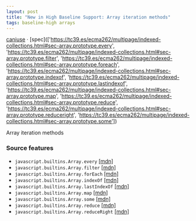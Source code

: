 ```yaml
---
layout: post
title: "New in High Baseline Support: Array iteration methods"
tags: baseline-high arrays
---
```


[caniuse](https://caniuse.com/?search=array-iteration-methods) · [spec](['https://tc39.es/ecma262/multipage/indexed-collections.html#sec-array.prototype.every', 'https://tc39.es/ecma262/multipage/indexed-collections.html#sec-array.prototype.filter', 'https://tc39.es/ecma262/multipage/indexed-collections.html#sec-array.prototype.foreach', 'https://tc39.es/ecma262/multipage/indexed-collections.html#sec-array.prototype.indexof', 'https://tc39.es/ecma262/multipage/indexed-collections.html#sec-array.prototype.lastindexof', 'https://tc39.es/ecma262/multipage/indexed-collections.html#sec-array.prototype.map', 'https://tc39.es/ecma262/multipage/indexed-collections.html#sec-array.prototype.reduce', 'https://tc39.es/ecma262/multipage/indexed-collections.html#sec-array.prototype.reduceright', 'https://tc39.es/ecma262/multipage/indexed-collections.html#sec-array.prototype.some'])

Array iteration methods

### Source features

- ``javascript.builtins.Array.every`` [[mdn]](https://https://developer.mozilla.org/en-US/search?q=javascript.builtins.Array.every)
- ``javascript.builtins.Array.filter`` [[mdn]](https://https://developer.mozilla.org/en-US/search?q=javascript.builtins.Array.filter)
- ``javascript.builtins.Array.forEach`` [[mdn]](https://https://developer.mozilla.org/en-US/search?q=javascript.builtins.Array.forEach)
- ``javascript.builtins.Array.indexOf`` [[mdn]](https://https://developer.mozilla.org/en-US/search?q=javascript.builtins.Array.indexOf)
- ``javascript.builtins.Array.lastIndexOf`` [[mdn]](https://https://developer.mozilla.org/en-US/search?q=javascript.builtins.Array.lastIndexOf)
- ``javascript.builtins.Array.map`` [[mdn]](https://https://developer.mozilla.org/en-US/search?q=javascript.builtins.Array.map)
- ``javascript.builtins.Array.some`` [[mdn]](https://https://developer.mozilla.org/en-US/search?q=javascript.builtins.Array.some)
- ``javascript.builtins.Array.reduce`` [[mdn]](https://https://developer.mozilla.org/en-US/search?q=javascript.builtins.Array.reduce)
- ``javascript.builtins.Array.reduceRight`` [[mdn]](https://https://developer.mozilla.org/en-US/search?q=javascript.builtins.Array.reduceRight)
